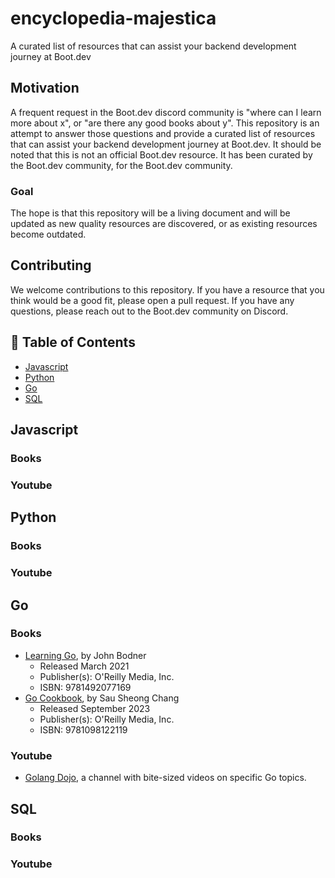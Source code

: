 # encyclopedia-majestica
A curated list of resources that can assist your backend development journey at Boot.dev

## Motivation

A frequent request in the Boot.dev discord community is "where can I learn more about x", or "are there any good books about y".
This repository is an attempt to answer those questions and provide a curated list of resources that can assist your backend development journey at Boot.dev.
It should be noted that this is not an official Boot.dev resource. It has been curated by the Boot.dev community, for the Boot.dev community.

### Goal
The hope is that this repository will be a living document and will be updated as new quality resources are discovered, or as existing resources become outdated.

## Contributing

We welcome contributions to this repository. If you have a resource that you think would be a good fit, please open a pull request. If you have any questions, please reach out to the Boot.dev community on Discord.


## :book: Table of Contents

- [Javascript](#javascript)
- [Python](#python)
- [Go](#go)
- [SQL](#sql)

## Javascript
### Books
### Youtube
## Python
### Books
### Youtube
## Go
### Books
- [Learning Go](https://www.oreilly.com/library/view/learning-go/9781492077206/), by John Bodner
  - Released March 2021
  - Publisher(s): O'Reilly Media, Inc.
  - ISBN: 9781492077169
- [Go Cookbook](https://www.oreilly.com/library/view/go-cookbook/9781098122102/), by Sau Sheong Chang
  - Released September 2023
  - Publisher(s): O'Reilly Media, Inc.
  - ISBN: 9781098122119
### Youtube
- [Golang Dojo](https://www.youtube.com/c/GolangDojo), a channel with bite-sized videos on specific Go topics.
## SQL
### Books
### Youtube
